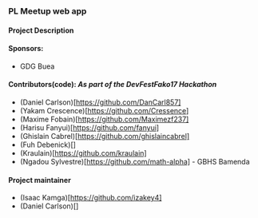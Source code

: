 ### PL Meetup web app

#### Project Description

#### Sponsors:

* GDG Buea

#### Contributors(code): _As part of the DevFestFako17 Hackathon_

* (Daniel Carlson)[https://github.com/DanCarl857]
* (Yakam Crescence)[https://github.com/Cressence]
* (Maxime Fobain)[https://github.com/Maximezf237]
* (Harisu Fanyui)[https://github.com/fanyui]
* (Ghislain Cabrel)[https://github.com/ghislaincabrel]
* (Fuh Debenick)[]
* (Kraulain)[https://github.com/kraulain]
* (Ngadou Sylvestre)[https://github.com/math-alpha] - GBHS Bamenda

#### Project maintainer

* (Isaac Kamga)[https://github.com/izakey4]
* (Daniel Carlson)[]
